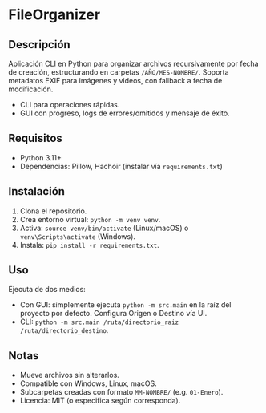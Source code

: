 # FileOrganizer

## Descripción

Aplicación CLI en Python para organizar archivos recursivamente por fecha de creación, estructurando en carpetas `/AÑO/MES-NOMBRE/`. Soporta metadatos EXIF para imágenes y videos, con fallback a fecha de modificación.

- CLI para operaciones rápidas.
- GUI con progreso, logs de errores/omitidos y mensaje de éxito.

## Requisitos

- Python 3.11+
- Dependencias: Pillow, Hachoir (instalar vía `requirements.txt`)

## Instalación

1. Clona el repositorio.
2. Crea entorno virtual: `python -m venv venv`.
3. Activa: `source venv/bin/activate` (Linux/macOS) o `venv\Scripts\activate` (Windows).
4. Instala: `pip install -r requirements.txt`.

## Uso

Ejecuta de dos medios:

- Con GUI: simplemente ejecuta `python -m src.main` en la raíz del proyecto por defecto. Configura Origen o Destino vía UI.
- CLI: `python -m src.main /ruta/directorio_raiz /ruta/directorio_destino`.

## Notas

- Mueve archivos sin alterarlos.
- Compatible con Windows, Linux, macOS.
- Subcarpetas creadas con formato `MM-NOMBRE/` (e.g. `01-Enero`).
- Licencia: MIT (o especifica según corresponda).
